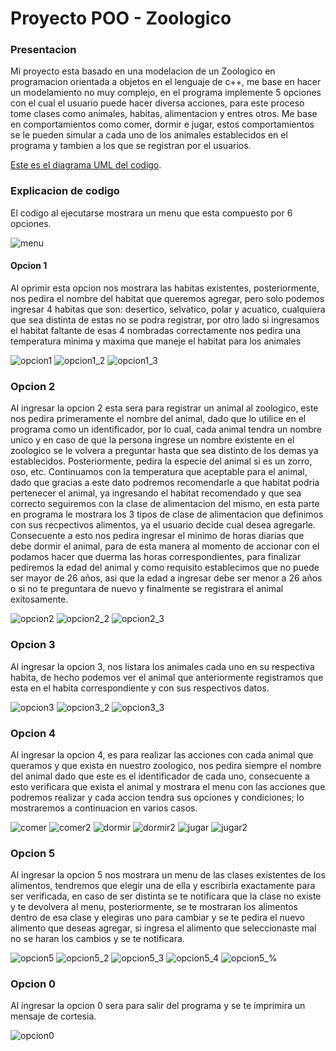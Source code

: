 # Proyecto POO - Zoologico

### Presentacion

Mi proyecto esta basado en una modelacion de un Zoologico en programacion orientada a objetos en el lenguaje de c++, me base en hacer un modelamiento no muy complejo, en el programa implemente 5 opciones con el cual el usuario puede hacer diversa acciones, para este proceso tome clases como animales, habitas, alimentacion y entres otros. Me base en comportamientos como comer, dormir e jugar, estos comportamientos se le pueden simular a cada uno de los animales establecidos en el programa y tambien a los que se registran por el usuarios.

[Este es el diagrama UML del codigo](https://app.diagrams.net/#LDiagramas%20Zoologico.drawio).


### Explicacion de codigo

El codigo al ejecutarse mostrara un menu que esta compuesto por 6 opciones.

![menu](menuZoo.png)

#### Opcion 1

Al oprimir esta opcion nos mostrara las habitas existentes, posteriormente, nos pedira el nombre del habitat que queremos agregar, pero solo podemos ingresar 4 habitas que son: desertico, selvatico, polar y acuatico, cualquiera que sea distinta de estas no se podra registrar, por otro lado si ingresamos el habitat faltante de esas 4 nombradas correctamente nos pedira una temperatura minima y maxima que maneje el habitat para los animales

![opcion1](opcion1.png)
![opcion1_2](opcion1_2.png)
![opcion1_3](opcion1_3.png)

### Opcion 2

Al ingresar la opcion 2 esta sera para registrar un animal al zoologico, este nos pedira primeramente el nombre del animal, dado que lo utilice en el programa como un identificador, por lo cual, cada animal tendra un nombre unico y en caso de que la persona ingrese un nombre existente en el zoologico se le volvera a preguntar hasta que sea distinto de los demas ya establecidos. Posteriormente, pedira la especie del animal si es un zorro, oso, etc. Continuamos con la temperatura que aceptable para el animal, dado que gracias a este dato podremos recomendarle a que habitat podria pertenecer el animal, ya ingresando el habitat recomendado y que sea correcto seguiremos con la clase de alimentacion del mismo, en esta parte en programa le mostrara los 3 tipos de clase de alimentacion que definimos con sus recpectivos alimentos, ya el usuario decide cual desea agregarle. Consecuente a esto nos pedira ingresar el minimo de horas diarias que debe dormir el animal, para de esta manera al momento de accionar con el podamos hacer que duerma las horas correspondientes, para finalizar pediremos la edad del animal y como requisito establecimos que no puede ser mayor de 26 años, asi que la edad a ingresar debe ser menor a 26 años o si no te preguntara de nuevo y finalmente se registrara el animal exitosamente.

![opcion2](opcion2.png)
![opcion2_2](opcion2_2.png)
![opcion2_3](opcion2_3.png)

### Opcion 3

Al ingresar la opcion 3, nos listara los animales cada uno en su respectiva habita, de hecho podemos ver el animal que anteriormente registramos que esta en el habita correspondiente y con sus respectivos datos.

![opcion3](opcion3.png)
![opcion3_2](opcion3_2.png)
![opcion3_3](opcion3_3.png)

### Opcion 4

Al ingresar la opcion 4, es para realizar las acciones con cada animal que queramos y que exista en nuestro zoologico, nos pedira siempre el nombre del animal dado que este es el identificador de cada uno, consecuente a esto verificara que exista el animal y mostrara el menu con las acciones que podremos realizar y cada accion tendra sus opciones y condiciones; lo mostraremos a continuacion en varios casos.

![comer](comer.png)
![comer2](comer2.png)
![dormir](dormir.png)
![dormir2](dormir2.png)
![jugar](jugar.png)
![jugar2](jugar2.png)


### Opcion 5

Al ingresar la opcion 5 nos mostrara un menu de las clases existentes de los alimentos, tendremos que elegir una de ella y escribirla exactamente para ser verificada, en caso de ser distinta se te notificara que la clase no existe y te devolvera al menu, posteriormente, se te mostraran los alimentos dentro de esa clase y elegiras uno para cambiar y se te pedira el nuevo alimento que deseas agregar, si ingresa el alimento que seleccionaste mal no se haran los cambios y se te notificara.

![opcion5](opcion5.png)
![opcion5_2](opcion5_2.png)
![opcion5_3](opcion5_3.png)
![opcion5_4](opcion5_4.png)
![opcion5_%](opcion5_5.png)

### Opcion 0

Al ingresar la opcion 0 sera para salir del programa y se te imprimira un mensaje de cortesia.

![opcion0](opcion0.png)
